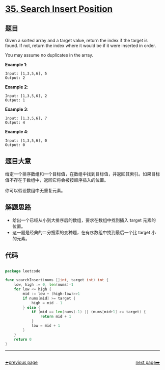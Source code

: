 # [35. Search Insert Position](https://leetcode.com/problems/search-insert-position/)


## 题目

Given a sorted array and a target value, return the index if the target is found. If not, return the index where it would be if it were inserted in order.

You may assume no duplicates in the array.

**Example 1**:

    Input: [1,3,5,6], 5
    Output: 2

**Example 2**:

    Input: [1,3,5,6], 2
    Output: 1

**Example 3**:

    Input: [1,3,5,6], 7
    Output: 4

**Example 4**:

    Input: [1,3,5,6], 0
    Output: 0


## 题目大意

给定一个排序数组和一个目标值，在数组中找到目标值，并返回其索引。如果目标值不存在于数组中，返回它将会被按顺序插入的位置。

你可以假设数组中无重复元素。

## 解题思路

- 给出一个已经从小到大排序后的数组，要求在数组中找到插入 target 元素的位置。
- 这一题是经典的二分搜索的变种题，在有序数组中找到最后一个比 target 小的元素。

## 代码

```go

package leetcode

func searchInsert(nums []int, target int) int {
	low, high := 0, len(nums)-1
	for low <= high {
		mid := low + (high-low)>>1
		if nums[mid] >= target {
			high = mid - 1
		} else {
			if (mid == len(nums)-1) || (nums[mid+1] >= target) {
				return mid + 1
			}
			low = mid + 1
		}
	}
	return 0
}


```



----------------------------------------------
<div style="display: flex;justify-content: space-between;align-items: center;">
<p><a href="https://books.halfrost.com/leetcode/ChapterFour/0001~0099/0034.Find-First-and-Last-Position-of-Element-in-Sorted-Array/">⬅️previous page</a></p>
<p><a href="https://books.halfrost.com/leetcode/ChapterFour/0001~0099/0036.Valid-Sudoku/">next page➡️</a></p>
</div>
